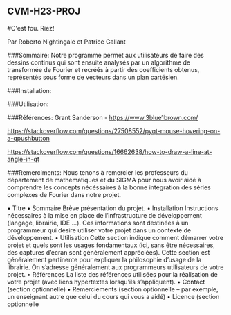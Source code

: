 ## CVM-H23-PROJ

#C'est fou. Riez!

Par Roberto Nightingale et Patrice Gallant

###Sommaire:
Notre programme permet aux utilisateurs de faire des dessins continus qui sont ensuite analysés par un algorithme de 
transformée de Fourier et recréés à partir des coefficients obtenus, représentés sous forme de vecteurs dans un plan 
cartésien.

###Installation:


###Utilisation:


###Références:
Grant Sanderson - https://www.3blue1brown.com/

https://stackoverflow.com/questions/27508552/pyqt-mouse-hovering-on-a-qpushbutton

https://stackoverflow.com/questions/16662638/how-to-draw-a-line-at-angle-in-qt

###Remerciments:
Nous tenons à remercier les professeurs du département de mathématiques et du SIGMA pour nous avoir aidé à comprendre les concepts nécéssaires à la bonne intégration des séries complexes de Fourier dans notre projet.

• Titre
• Sommaire
Brève présentation du projet.
• Installation
Instructions nécessaires à la mise en place de l’infrastructure de développement (langage, librairie, IDE …).
Ces informations sont destinées à un programmeur qui désire utiliser votre projet dans un contexte de
développement.
• Utilisation
Cette section indique comment démarrer votre projet et quels sont les usages fondamentaux (ici, sans être
nécessaires, des captures d’écran sont généralement appréciées). Cette section est généralement
pertinente pour expliquer la philosophie d’usage de la librairie. On s’adresse généralement aux
programmeurs utilisateurs de votre projet.
• Références
La liste des références utilisées pour la réalisation de votre projet (avec liens hypertextes lorsqu’ils
s’appliquent).
• Contact (section optionnelle)
• Remerciements (section optionnelle – par exemple, un enseignant autre que celui du cours qui vous a aidé)
• Licence (section optionnelle
